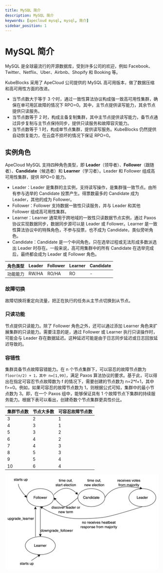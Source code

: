 ```yaml
---
title: MySQL 简介
description: MySQL 简介
keywords: [apecloud mysql, mysql, 简介]
sidebar_position: 1
---
```


# MySQL 简介

MySQL 是全球最流行的开源数据库，受到许多公司的欢迎，例如 Facebook、Twitter、Netflix、Uber、Airbnb、Shopify 和 Booking 等。

KubeBlocks 采用了 ApeCloud 公司提供的 MySQL 高可用版本，做了数据压缩和高可用性方面的改进。

- 当节点数大于等于 3 个时，通过一致性算法协议构成强一致高可用性集群，确保在单可用区故障的情况下 RPO=0。其中，主节点提供读写能力，其余节点提供只读服务。
- 当节点数等于 2 时，构成主备复制集群，其中主节点提供读写能力，备节点通过异步复制与主节点保持同步，提供只读服务和故障容灾能力。
- 当节点数等于 1 时，构成单节点集群，提供读写服务。KubeBlocks 仍然提供自动恢复能力，在云盘不损坏的情况下保证 RPO=0。

## 实例角色

ApeCloud MySQL 支持四种角色类型，即 **Leader**（领导者）、**Follower**（跟随者）、**Candidate**（候选者）和 **Learner**（学习者）。Leader 和 Follower 组成高可用性集群，提供 RPO=0 能力。

- Leader：Leader 是集群的主实例，支持读写操作，是集群强一致节点。由所有参与选举的 Candidate 投票产生。得票数最多的 Candidate 成为 Leader，其他的成为 Follower。
- Follower：Follower 支持数据一致性只读服务，并与 Leader 和其他 Follower 组成高可用性集群。
- Learner：Learner 通常用于跨地域的一致性只读数据节点实例，通过 Paxos 协议实现数据同步，数据同步源可以是 Leader 或 Follower。Learner 是一致性算法协议中的特殊角色，不参与投票，也不成为 Candidate，类似旁听角色。
- Candidate：Candidate 是一个中间角色，只在选举过程或无法形成多数派选出 Leader 时存在。一般来说，高可用集群中的所有 Candidate 在选举完成后，最终都会成为 Leader 或 Follower 角色。

| 角色类型 | Leader | Follower | Learner | Candidate |
| --- | --- | --- | --- | --- |
| 功能能力 | RW/HA | RO/HA | RO | - |

### 故障切换

故障切换将重定向流量，把正在执行的任务从主节点切换到从节点。

### 只读功能

节点提供只读能力。除了 Follower 角色之外，还可以通过添加 Learner 角色来扩展集群的只读能力。需要注意的是，通过 Follower 或 Learner 执行只读操作时，可能会与 Leader 存在数据延迟。这种延迟可能是由于日志同步延迟或日志回放延迟导致的。

### 容错性

集群具备节点故障容错能力。在 n 个节点集群下，可以容忍的故障节点数为 `floor(n/2) + 1，其中 n=[1,99]`，满足 Paxos 算法协议的要求。基于此，可以得出在指定可容忍节点故障数为 f 的情况下，需要创建的节点数为 n=2*f+1，其中 f>=0。例如，如果可容忍的故障节点数为 1，则根据公式可知，集群中的最小节点数为 3。即，在一个 Paxos 组中，能够保证具有 1 个故障节点下集群的持续服务能力。根据下表可以看出，创建奇数个节点集群更具性价比。

| 集群节点数 | 节点大多数 | 可容忍故障节点数 |
| --- | --- | --- |
| 3 | 2 | 1 |
| 4 | 3 | 1 |
| 5 | 3 | 2 |
| 6 | 4 | 2 |
| 7 | 4 | 3 |
| 8 | 5 | 3 |
| 9 | 5 | 4 |
| 10 | 6 | 4 |

![ApeCloud MySQL 角色切换](./../../../img/apecloud-mysql-intro-role-changing.jpg)
